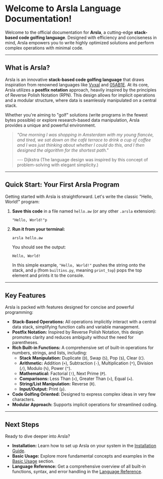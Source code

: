 # Welcome to Arsla Language Documentation!

Welcome to the official documentation for **Arsla**, a cutting-edge **stack-based code golfing language**. Designed with efficiency and conciseness in mind, Arsla empowers you to write highly optimized solutions and perform complex operations with minimal code.

---

## What is Arsla?

Arsla is an innovative **stack-based code golfing language** that draws inspiration from renowned languages like [Vyxal](https://vyxal.org/) and [05AB1E](https://github.com/Adriandmen/05AB1E). At its core, Arsla utilizes a **postfix notation** approach, heavily inspired by the principles of Reverse Polish Notation (RPN). This design allows for implicit operations and a modular structure, where data is seamlessly manipulated on a central stack.

Whether you're aiming to "golf" solutions (write programs in the fewest bytes possible) or explore research-based data manipulation, Arsla provides a unique and powerful environment.

> *"One morning I was shopping in Amsterdam with my young fiancée, and tired, we sat down on the café terrace to drink a cup of coffee and I was just thinking about whether I could do this, and I then designed the algorithm for the shortest path."*
>
> --- Dijkstra
> (The language design was inspired by this concept of problem-solving with elegant simplicity.)

---

## Quick Start: Your First Arsla Program

Getting started with Arsla is straightforward. Let's write the classic "Hello, World!" program:

1.  **Save this code** in a file named `hello.aw` (or any other `.arsla` extension):

    ```arsla
    "Hello, World!"p
    ```

2.  **Run it from your terminal:**

    ```bash
    arsla hello.aw
    ```

    You should see the output:

    ```
    Hello, World!
    ```

    In this simple example, `"Hello, World!"` pushes the string onto the stack, and `p` (from `builtins.py`, meaning `print_top`) pops the top element and prints it to the console.

---

## Key Features

Arsla is packed with features designed for concise and powerful programming:

* **Stack-Based Operations:** All operations implicitly interact with a central data stack, simplifying function calls and variable management.
* **Postfix Notation:** Inspired by Reverse Polish Notation, this design promotes clarity and reduces ambiguity without the need for parentheses.
* **Rich Built-in Functions:** A comprehensive set of built-in operations for numbers, strings, and lists, including:
    * **Stack Manipulation:** Duplicate (`D`), Swap (`S`), Pop (`$`), Clear (`C`).
    * **Arithmetic:** Addition (`+`), Subtraction (`-`), Multiplication (`*`), Division (`/`), Modulo (`%`), Power (`^`).
    * **Mathematical:** Factorial (`!`), Next Prime (`P`).
    * **Comparisons:** Less Than (`<`), Greater Than (`>`), Equal (`=`).
    * **String/List Manipulation:** Reverse (`R`).
    * **Input/Output:** Print (`p`).
* **Code Golfing Oriented:** Designed to express complex ideas in very few characters.
* **Modular Approach:** Supports implicit operations for streamlined coding.

---

## Next Steps

Ready to dive deeper into Arsla?

* **Installation:** Learn how to set up Arsla on your system in the [Installation Guide](getting-started/installation.md).
* **Basic Usage:** Explore more fundamental concepts and examples in the [Basic Usage](getting-started/basic-usage.md) section.
* **Language Reference:** Get a comprehensive overview of all built-in functions, syntax, and error handling in the [Language Reference](language-reference/overview.md).
